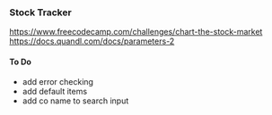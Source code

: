 ### Stock Tracker

https://www.freecodecamp.com/challenges/chart-the-stock-market   
https://docs.quandl.com/docs/parameters-2 

#### To Do  
- add error checking
- add default items
- add co name to search input 

 
